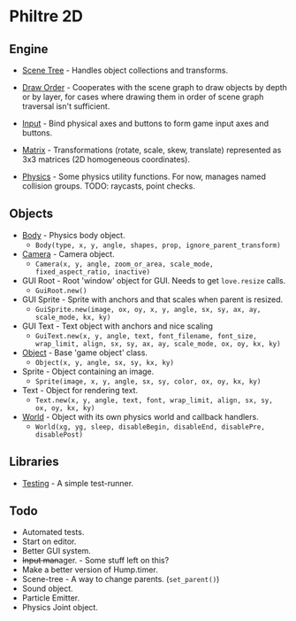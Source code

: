 Philtre 2D
==========

Engine
------

* [Scene Tree](engine/scene-tree.md) - Handles object
  collections and transforms.

* [Draw Order](engine/draw-order.md) - Cooperates with the scene
  graph to draw objects by depth or by layer, for cases where
  drawing them in order of scene graph traversal isn't
  sufficient.

* [Input](engine/input.md) - Bind physical axes and buttons to
  form game input axes and buttons.

* [Matrix](engine/matrix.md) - Transformations (rotate, scale,
  skew, translate) represented as 3x3 matrices (2D homogeneous
  coordinates).

* [Physics](engine/physics.md) - Some physics utility functions.
  For now, manages named collision groups. TODO: raycasts, point
  checks.

Objects
-------

* [Body](engine/Body.md) - Physics body object.
	* `Body(type, x, y, angle, shapes, prop, ignore_parent_transform)`
* [Camera](engine/Camera.md) - Camera object.
	* `Camera(x, y, angle, zoom_or_area, scale_mode, fixed_aspect_ratio, inactive)`
* GUI Root - Root 'window' object for GUI. Needs to get `love.resize` calls.
	* `GuiRoot.new()`
* GUI Sprite - Sprite with anchors and that scales when parent is resized.
	* `GuiSprite.new(image, ox, oy, x, y, angle, sx, sy, ax, ay, scale_mode, kx, ky)`
* GUI Text - Text object with anchors and nice scaling
	* `GuiText.new(x, y, angle, text, font_filename, font_size, wrap_limit, align, sx, sy, ax, ay, scale_mode, ox, oy, kx, ky)`
* [Object](engine/Object.md) - Base 'game object' class.
	* `Object(x, y, angle, sx, sy, kx, ky)`
* Sprite - Object containing an image.
	* `Sprite(image, x, y, angle, sx, sy, color, ox, oy, kx, ky)`
* Text - Object for rendering text.
	* `Text.new(x, y, angle, text, font, wrap_limit, align, sx, sy, ox, oy, kx, ky)`
* [World](engine/World.md) - Object with its own physics world and callback handlers.
	* `World(xg, yg, sleep, disableBegin, disableEnd, disablePre, disablePost)`

Libraries
---------

* [Testing](simple-test.md) - A simple test-runner.

Todo
----

* Automated tests.
* Start on editor.
* Better GUI system.
* ~~Input man~~ager. - Some stuff left on this?
* Make a better version of Hump.timer.
* Scene-tree - A way to change parents. (`set_parent()`)
* Sound object.
* Particle Emitter.
* Physics Joint object.
